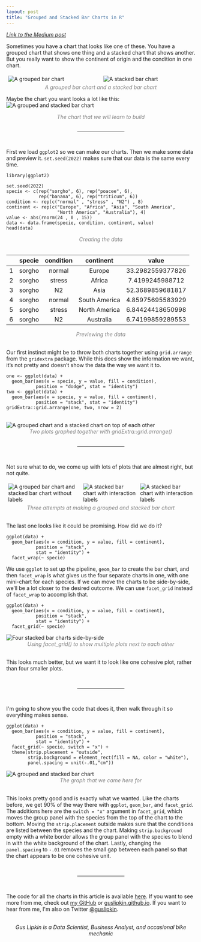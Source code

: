 ```yaml
---
layout: post
title: "Grouped and Stacked Bar Charts in R"
---
```


<style>
	.row {
		display: flex;
	}

	.column {
		flex: auto;
		padding:  5px;
	}
</style>

<a href="https://medium.com/@guslipkin/grouped-and-stacked-bar-charts-in-r-e5f5ac5637de"><em>Link to the Medium post</em></a>

Sometimes you have a chart that looks like one of these. You have a grouped chart that shows one thing and a stacked chart that shows another. But you really want to show the continent of origin and the condition in one chart.

<div class="row">
	<div class="column">
		<img src="/assets/posts/2022-02-16-grouped-and-stacked-bar-charts-in-r/group.png" alt="A grouped bar chart">
	</div>
	<div class="column">
		<img src="/assets/posts/2022-02-16-grouped-and-stacked-bar-charts-in-r/stack.png" alt="A stacked bar chart">
	</div>
</div>
<center><em style="color: grey;">A grouped bar chart and a stacked bar chart</em></center>

Maybe the chart you want looks a lot like this:
<br>
<img src="/assets/posts/2022-02-16-grouped-and-stacked-bar-charts-in-r/stackAndDodge.png" alt="A grouped and stacked bar chart">
<center><em style="color: grey;">The chart that we will learn to build</em></center>

<br>
<center><hr style="width: 25%; height: .5px; color: black; background-color: black;"/></center>
<br>

First we load `ggplot2` so we can make our charts. Then we make some data and preview it. `set.seed(2022)` makes sure that our data is the same every time.

```
library(ggplot2)

set.seed(2022)
specie <- c(rep("sorgho", 6), rep("poacee", 6), 
            rep("banana", 6), rep("triticum", 6))
condition <- rep(c("normal" , "stress" , "N2") , 8)
continent <- rep(c("Europe", "Africa", "Asia", "South America",          
                   "North America", "Australia"), 4)
value <- abs(rnorm(24 , 0 , 15))
data <- data.frame(specie, condition, continent, value)
head(data)
```
<center><em style="color: grey;">Creating the data</em></center>
<br>

||**specie**|**condition**|**continent**|**value**
|:-----:|:-----:|:-----:|:-----:|:-----:
1|sorgho|normal|Europe|33.2982559377826
2|sorgho|stress|Africa|7.4199245988712
3|sorgho|N2|Asia|52.3689859681817
4|sorgho|normal|South America|4.85975695583929
5|sorgho|stress|North America|6.84424418650998
6|sorgho|N2|Australia|6.74199859289553

<center><em style="color: grey;">Previewing the data</em></center>
<br>

Our first instinct might be to throw both charts together using `grid.arrange` from the `gridextra` package. While this does show the information we want, it’s not pretty and doesn’t show the data the way we want it to.

```
one <- ggplot(data) +
  geom_bar(aes(x = specie, y = value, fill = condition), 
           position = "dodge", stat = "identity")
two <- ggplot(data) +
  geom_bar(aes(x = specie, y = value, fill = continent), 
           position = "stack", stat = "identity")
gridExtra::grid.arrange(one, two, nrow = 2)
```

<br>
<img src="/assets/posts/2022-02-16-grouped-and-stacked-bar-charts-in-r/gridExtra.png" alt="A grouped chart and a stacked chart on top of each other">
<center><em style="color: grey;">Two plots graphed together with gridExtra::grid.arrange()</em></center>

<br>
<center><hr style="width: 25%; height: .5px; color: black; background-color: black;"/></center>
<br>

Not sure what to do, we come up with lots of plots that are almost right, but not quite.

<div class="row">
	<div class="column">
		<img src="/assets/posts/2022-02-16-grouped-and-stacked-bar-charts-in-r/groupDodge.png" alt="A grouped bar chart and stacked bar chart without labels">
	</div>
	<div class="column">
		<img src="/assets/posts/2022-02-16-grouped-and-stacked-bar-charts-in-r/interaction.png" alt="A stacked bar chart with interaction labels">
	</div>
	<div class="column">
		<img src="/assets/posts/2022-02-16-grouped-and-stacked-bar-charts-in-r/facetWrap.png" alt="A stacked bar chart with interaction labels">
	</div>
</div>
<center><em style="color: grey;">Three attempts at making a grouped and stacked bar chart</em></center>
<br>

The last one looks like it could be promising. How did we do it?

```
ggplot(data) +
  geom_bar(aes(x = condition, y = value, fill = continent),
           position = "stack",
           stat = "identity") +
  facet_wrap(~ specie)
  ```

We use `ggplot` to set up the pipeline, `geom_bar` to create the bar chart, and then `facet_wrap` is what gives us the four separate charts in one, with one mini-chart for each species. If we can move the charts to be side-by-side, we’ll be a lot closer to the desired outcome. We can use `facet_grid` instead of `facet_wrap` to accomplish that.

```
ggplot(data) +
  geom_bar(aes(x = condition, y = value, fill = continent),
           position = "stack",
           stat = "identity") +
  facet_grid(~ specie)
```

<img src="/assets/posts/2022-02-16-grouped-and-stacked-bar-charts-in-r/facetGrid.png" alt="Four stacked bar charts side-by-side">
<center><em style="color: grey;">Using facet_grid() to show multiple plots next to each other</em></center>
<br>

This looks much better, but we want it to look like one cohesive plot, rather than four smaller plots.

<br>
<center><hr style="width: 25%; height: .5px; color: black; background-color: black;"/></center>
<br>

I'm going to show you the code that does it, then walk through it so everything makes sense.

```
ggplot(data) +
  geom_bar(aes(x = condition, y = value, fill = continent),
           position = "stack",
           stat = "identity") +
  facet_grid(~ specie, switch = "x") +
  theme(strip.placement = "outside",
        strip.background = element_rect(fill = NA, color = "white"),
        panel.spacing = unit(-.01,"cm"))
```

<img src="/assets/posts/2022-02-16-grouped-and-stacked-bar-charts-in-r/stackAndDodge.png" alt="A grouped and stacked bar chart">
<center><em style="color: grey;">The graph that we came here for</em></center>
<br>

This looks pretty good and is exactly what we wanted. Like the charts before, we get 90% of the way there with `ggplot`, `geom_bar`, and `facet_grid`. The additions here are the `switch = "x"` argument in `facet_grid`, which moves the group panel with the species from the top of the chart to the bottom. Moving the `strip.placement` outside makes sure that the conditions are listed between the species and the chart. Making `strip.background` empty with a white border allows the group panel with the species to blend in with the white background of the chart. Lastly, changing the `panel.spacing` to `-.01` removes the small gap between each panel so that the chart appears to be one cohesive unit.

<br>
<center><hr style="width: 25%; height: .5px; color: black; background-color: black;"/></center>
<br>

The code for all the charts in this article is available <a href="https://gist.github.com/guslipkin/76da4207fcee7bcdea6707ecc1f4b9fa?file=allTogether.rmd">here</a>. If you want to see more from me, check out <a href="https://github.com/guslipkin">my GitHub</a> or <a href="https://guslipkin.github.io">guslipkin.github.io</a>. If you want to hear from me, I'm also on Twitter <a href="https://twitter.com/GusLipkin">@guslipkin</a>.

<br>
<center><em>Gus Lipkin is a Data Scientist, Business Analyst, and occasional bike mechanic</em></center>
